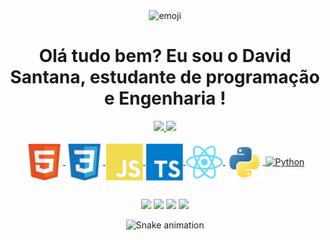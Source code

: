  <div align="center">
 <img alt="emoji" height="200" width="200" src="https://emojipedia-us.s3.amazonaws.com/source/microsoft-teams/337/man-technologist-medium-skin-tone_1f468-1f3fd-200d-1f4bb.png">
 </div>
<h1 align="center">Olá tudo bem? Eu sou o David Santana, estudante de programação e Engenharia !</h1>
<div align="center">
  <a href="https://github.com/David-Santana98">
  <img height="180em" src="https://github-readme-stats.vercel.app/api?username=David-Santana98&show_icons=true&theme=dracula&include_all_commits=true&count_private=true"/>
  <img height="180em" src="https://github-readme-stats.vercel.app/api/top-langs/?username=David-Santana98&layout=compact&langs_count=7&theme=dracula"/>
</div>
<div align="center" style="display: inline_block"><br>
  <img align="center" alt="HTML" height="60" width="60" src="https://raw.githubusercontent.com/devicons/devicon/master/icons/html5/html5-original.svg">
  <img align="center" alt="CSS" height="60" width="60" src="https://raw.githubusercontent.com/devicons/devicon/master/icons/css3/css3-original.svg">
  <img align="center" alt="Js" height="60" width="60" src="https://raw.githubusercontent.com/devicons/devicon/master/icons/javascript/javascript-plain.svg">
  <img align="center" alt="Ts" height="60" width="60" src="https://raw.githubusercontent.com/devicons/devicon/master/icons/typescript/typescript-plain.svg">
  <img align="center" alt="React" height="60" width="60" src="https://raw.githubusercontent.com/devicons/devicon/master/icons/react/react-original.svg">
  <img align="center" alt="Python" height="60" width="60" src="https://raw.githubusercontent.com/devicons/devicon/master/icons/python/python-original.svg">
  <img align="center" alt="Python" height="60" width="60" src="https://icongr.am/devicon/git-original.svg?size=128&color=currentColor">
</div>
  
  ##
 
<div align="center"> 
  <a href="https://www.instagram.com/dvs.dev" target="_blank"><img src="https://img.shields.io/badge/-Instagram-%23E4405F?style=for-the-badge&logo=instagram&logoColor=white" target="_blank"></a>
 <a href="https://discord.com/channels/@me/903792506666377268" target="_blank"><img src="https://img.shields.io/badge/Discord-7289DA?style=for-the-badge&logo=discord&logoColor=white" target="_blank"></a> 
  <a href = "mailto:dvs.kali.dev@gmail.com"><img src="https://img.shields.io/badge/-Gmail-%23333?style=for-the-badge&logo=gmail&logoColor=white" target="_blank"></a>
  <a href="https://www.linkedin.com/in/david-santana-dev/" target="_blank"><img src="https://img.shields.io/badge/-LinkedIn-%230077B5?style=for-the-badge&logo=linkedin&logoColor=white" target="_blank"></a> 
 
  ![Snake animation](https://github.com/David-Santana98/David-Santana98/blob/output/github-contribution-grid-snake.svg)
 
</div>
